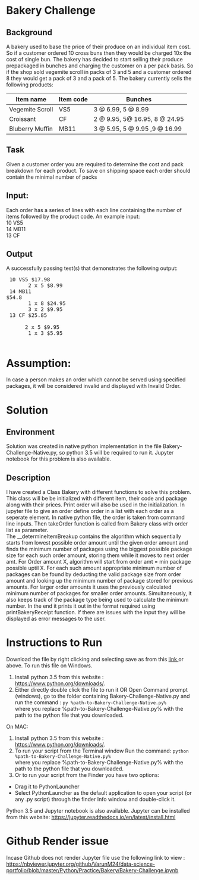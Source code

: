 # Bakery Challenge

## Background
A bakery used to base the price of their produce on an individual item cost. So if a customer ordered 10
cross buns then they would be charged 10x the cost of single bun. The bakery has decided to start
selling their produce prepackaged in bunches and charging the customer on a per pack basis. So if the
shop sold vegemite scroll in packs of 3 and 5 and a customer ordered 8 they would get a pack of 3 and
a pack of 5. The bakery currently sells the following products:

| Item name | Item code | Bunches|
|-----------|-----------|----------|
|Vegemite Scroll| VS5|3 @ 6.99, 5 @ 8.99|
| Croissant | CF | 2 @ 9.95, 5@ 16.95, 8 @ 24.95|
|Bluberry Muffin|MB11|3 @ 5.95, 5 @ 9.95 ,9 @ 16.99|

## Task
Given a customer order you are required to determine the cost and pack breakdown for each product.
To save on shipping space each order should contain the minimal number of packs

## Input:
Each order has a series of lines with each line containing the number of items followed by the product
code. An example input:<br>
10 VS5<br>
14 MB11<br>
13 CF

## Output
A successfully passing test(s) that demonstrates the following output:<br><pre>
10 VS5 $17.98<br>
&nbsp;&nbsp;&nbsp;&nbsp;&nbsp;&nbsp;2 x 5 $8.99<br>
14 MB11 $54.8<br>
&nbsp;&nbsp;&nbsp;&nbsp;&nbsp;&nbsp;1 x 8 $24.95<br>
&nbsp;&nbsp;&nbsp;&nbsp;&nbsp;&nbsp;3 x 2 $9.95<br>
13 CF $25.85<br>
&nbsp;&nbsp;&nbsp;&nbsp;&nbsp;&nbsp;2 x 5 $9.95<br>
&nbsp;&nbsp;&nbsp;&nbsp;&nbsp;&nbsp;1 x 3 $5.95<br>
</pre>

# Assumption:
In case a person makes an order which cannot be served using specified packages, it will be considered invalid and displayed with Invalid Order.
# Solution
## Environment
Solution was created in native python implementation in the file Bakery-Challenge-Native.py, so python 3.5 will be required to run it.
Jupyter notebook for this problem is also available.

## Description
I have created a Class Bakery with different functions to solve this problem. 
This class will be be initialized with different item, their code and package along with their prices. Print order will also be used in the initialization. 
In jupyter file to give an order define order in a list with each order as a seperate element. In native python file, the order is taken from command line inputs. Then takeOrder function is called from Bakery class with order list as parameter.<br>
The __determineItemBreakup contains the algorithm which sequentially starts from lowest possible order amount until the given order amount and finds the minimum number of 
 packages using the biggest possible package size for each such order amount, storing them while it moves to next order amt.
 For Order amount X, algorithm will start from order amt = min package possible uptil X. For each such amount appropriate minimum
 number of packages can be found by deducting the valid package size from order amount and looking up the minimum number of package
 stored for previous amounts. 
For larger order amounts it uses the previously calculated minimum number of packages  for smaller order amounts. Simultaneously,
 it also keeps track of the package type being used to calculate the minimum number. In the end it prints it out in the format 
 required using printBakeryReceipt function.
 If there are issues with the input they will be displayed as error messages to the user.
 # Instructions to Run
 Download the file by right clicking and selecting save as from this <a href="https://raw.githubusercontent.com/VarunM24/data-science-portfolio/master/Python/Practice/Bakery/Bakery-Challenge-Native.py" >link </a> or above.
 To run this file on Windows. 
1. Install python 3.5 from this website : https://www.python.org/downloads/. 
2. Either directly double click the file to run it 
OR
Open Command prompt (windows), go to the folder containing Bakery-Challenge-Native.py and run the command :
`py %path-to-Bakery-Challenge-Native.py%` <br>
where you replace %path-to-Bakery-Challenge-Native.py% with the path to the python file that you downloaded.

On MAC:
1. Install python 3.5 from this website : https://www.python.org/downloads/. 
2. To run your script from the Terminal window 
   Run the command: `python  %path-to-Bakery-Challenge-Native.py%` <br>
   where you replace %path-to-Bakery-Challenge-Native.py% with the path to the python file that you downloaded.
3. Or to run your script from the Finder you have two options:
- Drag it to PythonLauncher
- Select PythonLauncher as the default application to open your script (or any .py script) through the finder Info window and double-click it.

Python 3.5 and Jupyter notebook is also available. Jupyter can be installed from this website:
https://jupyter.readthedocs.io/en/latest/install.html<br>
 
 # Github Render issue 
 Incase Github does not render Jupyter file use the following link to view :
 https://nbviewer.jupyter.org/github/VarunM24/data-science-portfolio/blob/master/Python/Practice/Bakery/Bakery-Challenge.ipynb
